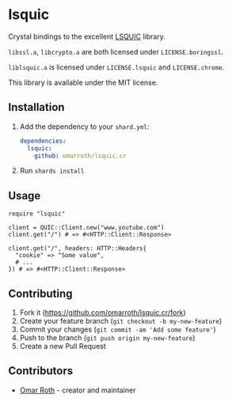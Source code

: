 # lsquic

Crystal bindings to the excellent [LSQUIC](https://github.com/litespeedtech/lsquic) library.

`libssl.a`, `libcrypto.a` are both licensed under `LICENSE.boringssl`.

`liblsquic.a` is licensed under `LICENSE.lsquic` and `LICENSE.chrome`.

This library is available under the MIT license.

## Installation

1. Add the dependency to your `shard.yml`:

   ```yaml
   dependencies:
     lsquic:
       github: omarroth/lsquic.cr
   ```

2. Run `shards install`

## Usage

```crystal
require "lsquic"

client = QUIC::Client.new("www.youtube.com")
client.get("/") # => #<HTTP::Client::Response>

client.get("/", headers: HTTP::Headers{
  "cookie" => "Some value",
  # ...
}) # => #<HTTP::Client::Response>

```

## Contributing

1. Fork it (<https://github.com/omarroth/lsquic.cr/fork>)
2. Create your feature branch (`git checkout -b my-new-feature`)
3. Commit your changes (`git commit -am 'Add some feature'`)
4. Push to the branch (`git push origin my-new-feature`)
5. Create a new Pull Request

## Contributors

- [Omar Roth](https://github.com/omarroth) - creator and maintainer

```

```
